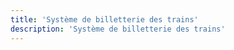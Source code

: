 ```yaml
---
title: 'Système de billetterie des trains'
description: 'Système de billetterie des trains'
---
```


